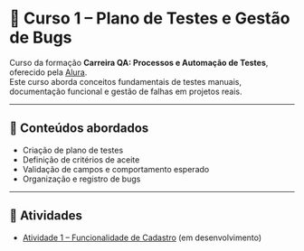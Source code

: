 # 📘 Curso 1 – Plano de Testes e Gestão de Bugs

Curso da formação **Carreira QA: Processos e Automação de Testes**, oferecido pela [Alura](https://www.alura.com.br).  
Este curso aborda conceitos fundamentais de testes manuais, documentação funcional e gestão de falhas em projetos reais.

---

## 🧪 Conteúdos abordados

- Criação de plano de testes
- Definição de critérios de aceite
- Validação de campos e comportamento esperado
- Organização e registro de bugs

---

## 📁 Atividades

- [Atividade 1 – Funcionalidade de Cadastro](./atividade-1-funcionalidade-cadastro) (em desenvolvimento)


